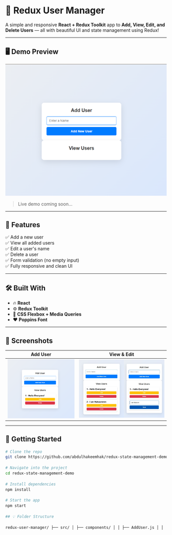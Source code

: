 # 🚀 Redux User Manager

A simple and responsive **React + Redux Toolkit** app to **Add, View, Edit, and Delete Users** — all with beautiful UI and state management using Redux!

---

## 🖥️ Demo Preview

![App Screenshot](./screenshots/demo.png)

> Live demo coming soon...

---

## 📌 Features

✅ Add a new user  
✅ View all added users  
✅ Edit a user's name  
✅ Delete a user  
✅ Form validation (no empty input)  
✅ Fully responsive and clean UI

---

## 🛠️ Built With

- 🔥 **React**  
- ⚙️ **Redux Toolkit**  
- 🎨 **CSS Flexbox + Media Queries**  
- ❤️ **Poppins Font**

---

## 📸 Screenshots

| Add User | View & Edit |
|----------|-------------|
| ![Add](./screenshots/add-user.png) | ![Edit](./screenshots/edit-user.jpg) |

---

## 🚀 Getting Started

```bash
# Clone the repo
git clone https://github.com/abdulhakeemhak/redux-state-management-demo.git

# Navigate into the project
cd redux-state-management-demo

# Install dependencies
npm install

# Start the app
npm start

## 💡 Folder Structure

redux-user-manager/ ├── src/ │ ├── components/ │ │ ├── AddUser.js │ │ └── ViewUser.js │ ├── redux/ │ │ └── UserSlice.js │ ├── App.js │ └── index.js ├── Redux.css ├── .gitignore └── README.md